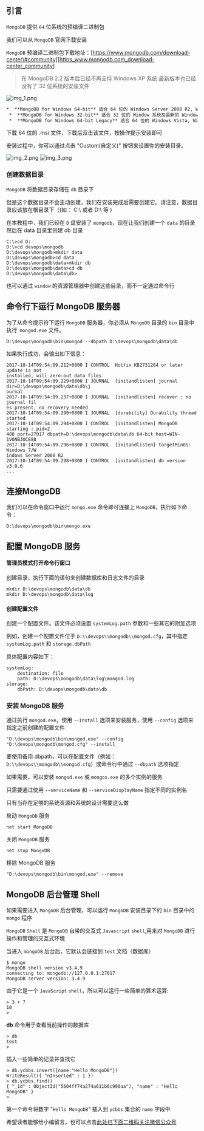 ## 引言
`MongoDB` 提供 `64` 位系统的预编译二进制包

我们可以从 `MongoDB` 官网下载安装

`MongoDB` 预编译二进制包下载地址：[https://www.mongodb.com/download-center\#community][https_www.mongodb.com_download-center_community]

> 在 MongoDB 2.2 版本后已经不再支持 Windows XP 系统 最新版本也已经没有了 32 位系统的安装文件

![img\_1.png][img_1.png]

```html
*  **MongoDB for Windows 64-bit** 适合 64 位的 Windows Server 2008 R2, Windows 7 , 及最新版本的 Window 系统。
 *  **MongoDB for Windows 32-bit** 适合 32 位的 Window 系统及最新的 Windows Vista。 32 位系统上 MongoDB 的数据库最大为 2GB
 *  **MongoDB for Windows 64-bit Legacy** 适合 64 位的 Windows Vista, Windows Server 2003, 及 Windows Server 2008
```

下载 64 位的 .msi 文件，下载后双击该文件，按操作提示安装即可

安装过程中，你可以通过点击 "Custom(自定义)" 按钮来设置你的安装目录。

![img\_2.png][img_2.png] ![img\_3.png][img_3.png]

### 创建数据目录 ###

`MongoDB` 将数据目录存储在 `db` 目录下

但是这个数据目录不会主动创建，我们在安装完成后需要创建它。请注意，数据目录应该放在根目录下（(如： C:\\ 或者 D:\\ 等 )

在本教程中，我们已经在 `D` 盘安装了 `mongodb`，现在让我们创建一个 `data` 的目录然后在 data 目录里创建 db 目录

```
C:\>cd D:
D:\>cd devops\mongodb
D:\devops\mongodb>mkdir data
D:\devops\mongodb>cd data
D:\devops\mongodb\data>mkdir db
D:\devops\mongodb\data>cd db
D:\devops\mongodb\data\db>
```

也可以通过 `window` 的资源管理器中创建这些目录，而不一定通过命令行

## 命令行下运行 MongoDB 服务器 ##

为了从命令提示符下运行 `MongoDB` 服务器，你必须从 `MongoDB` 目录的 `bin` 目录中执行` mongod.exe` 文件。

```
D:\devops\mongodb\bin\mongod --dbpath D:\devops\mongodb\data\db
```

如果执行成功，会输出如下信息：

```
2017-10-14T09:54:09.212+0800 I CONTROL  Hotfix KB2731284 or later update is not
installed, will zero-out data files
2017-10-14T09:54:09.229+0800 I JOURNAL  [initandlisten] journal dir=D:\devops\mongodb\data\db\j
ournal
2017-10-14T09:54:09.237+0800 I JOURNAL  [initandlisten] recover : no journal fil
es present, no recovery needed
2017-10-14T09:54:09.290+0800 I JOURNAL  [durability] Durability thread started
2017-10-14T09:54:09.294+0800 I CONTROL  [initandlisten] MongoDB starting : pid=2
488 port=27017 dbpath=D:\devops\mongodb\data\db 64-bit host=WIN-1VONBJOCE88
2017-10-14T09:54:09.296+0800 I CONTROL  [initandlisten] targetMinOS: Windows 7/W
indows Server 2008 R2
2017-10-14T09:54:09.298+0800 I CONTROL  [initandlisten] db version v3.0.6
...
```

## 连接MongoDB ##

我们可以在命令窗口中运行 `mongo.exe` 命令即可连接上 `MongoDB`，执行如下命令：

```
D:\devops\mongodb\bin\mongo.exe
```

## 配置 MongoDB 服务 ##

#### 管理员模式打开命令行窗口 ####

创建目录，执行下面的语句来创建数据库和日志文件的目录

```
mkdir D:\devops\mongodb\data\db
mkdir D:\devops\mongodb\data\log
```

#### 创建配置文件 ####

创建一个配置文件。该文件必须设置 `systemLog.path` 参数和一些其它的附加选项

例如，创建一个配置文件位于 `D:\\devops\\mongodb\\mongod.cfg`，其中指定` systemLog.path` 和 `storage.dbPath`

具体配置内容如下：

```
systemLog:
    destination: file
    path: D:\devops\mongodb\data\log\mongod.log
storage:
    dbPath: D:\devops\mongodb\data\db
```

### 安装 MongoDB 服务 ###

通过执行 `mongod.exe`，使用 `--install` 选项来安装服务，使用 `--config` 选项来指定之前创建的配置文件

```
"D:\devops\mongodb\bin\mongod.exe" --config "D:\devops\mongodb\mongod.cfg" --install
```

要使用备用 dbpath，可以在配置文件（例如：`D:\\devops\\mongodb\\mongod.cfg`）或命令行中通过 `--dbpath` 选项指定

如果需要，可以安装 `mongod.exe` 或 `mongos.exe` 的多个实例的服务

只需要通过使用 `--serviceName` 和 `--serviceDisplayName` 指定不同的实例名

只有当存在足够的系统资源和系统的设计需要这么做

启动 `MongoDB` 服务

```
net start MongoDB
```

关闭 `MongoDB` 服务

```
net stop MongoDB
```

移除 MongoDB 服务

```
"D:\devops\mongodb\bin\mongod.exe" --remove
```

## MongoDB 后台管理 Shell ##

如果需要进入 `MongoDB` 后台管理，可以运行 `MongoDB` 安装目录下的 `bin` 目录中的 `mongo` 程序

`MongoDB` `Shell` 是 `MongoDB` 自带的交互式 `Javascript` `shell`,用来对 `MongoDB` 进行操作和管理的交互式环境

当进入 `mongoDB` 后台后，它默认会链接到 `test` 文档（数据库）

```
$ mongo                      
MongoDB shell version v3.4.9
connecting to: mongodb://127.0.0.1:27017
MongoDB server version: 3.4.9
```

由于它是一个 `JavaScript` `shell`，所以可以运行一些简单的算术运算:

```
> 3 + 7
10
>
```

**db** 命令用于查看当前操作的数据库

```
> db
test
>
```

插入一些简单的记录并查找它

```
> db.ycbbs.insert({name:"Hello MongoDB"})
WriteResult({ "nInserted" : 1 })
> db.ycbbs.find()
{ "_id" : ObjectId("5604ff74a274a611b0c990aa"), "name" : "Hello MongoDB" }
>
```

第一个命令将数字 "`Hello MongoDB`" 插入到 `ycbbs` 集合的 `name` 字段中


[https_www.mongodb.com_download-center_community]: https://www.mongodb.com/download-center#community
[img_1.png]: https://gitee.com/duchaochen/gongzhonghao/raw/master/个人博客文章/001-images/souyunku-web/2019/08/0803/01/4/img_1.png
[img_2.png]: https://gitee.com/duchaochen/gongzhonghao/raw/master/个人博客文章/001-images/souyunku-web/2019/08/0803/01/4/img_2.png
[img_3.png]: https://gitee.com/duchaochen/gongzhonghao/raw/master/个人博客文章/001-images/souyunku-web/2019/08/0803/01/4/img_3.png



希望读者能够给小编留言，也可以点击[此处扫下面二维码关注微信公众号](https://www.ycbbs.vip/?p=28 "此处扫下面二维码关注微信公众号")